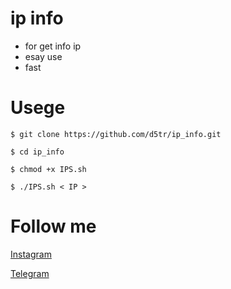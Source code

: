 # ip info

* for get info ip 
* esay use 
* fast 

# Usege 

```
$ git clone https://github.com/d5tr/ip_info.git
```

```
$ cd ip_info
```

```
$ chmod +x IPS.sh
```

```
$ ./IPS.sh < IP >
```

# Follow me 

[Instagram](https://instagram.com/d_5tr)


[Telegram](https://t.me/d5tr_Cyber)
